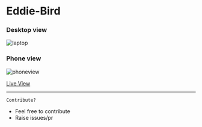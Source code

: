 # Eddie-Bird

### Desktop view
![laptop](https://user-images.githubusercontent.com/73097560/113391928-e46ba680-93c6-11eb-8475-4976b42f7c42.png)

### Phone view
![phoneview](https://user-images.githubusercontent.com/73097560/113392355-930fe700-93c7-11eb-9400-928f1a7ad85a.jpg)

[Live View](https://vinzvinci-archive.github.io/Eddie-Bird/)

<hr>

`Contribute?`
- Feel free to contribute
- Raise issues/pr
